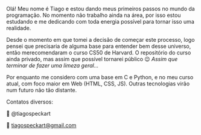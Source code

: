 Olá! Meu nome é Tiago e estou dando meus primeiros passos no mundo da programação. No momento não trabalho ainda na área, por isso estou estudando e me dedicando com toda energia possível para tornar isso uma realidade.

Desde o momento em que tomei a decisão de começar este processo, logo pensei que precisaria de alguma base para entender bem desse universo, então merecomendaram o curso CS50 de Harvard. O repositório do curso ainda privado, mas assim que possível tornarei público 😉
*Assim que terminar de fazer uma limeza geral...*

Por enquanto me considero com uma base em C e Python, e no meu curso atual, com foco maior em Web (HTML, CSS, JS). Outras tecnologias virão num futuro não tão distante.

Contatos diversos:

🐤 @tiagospeckart

📩 tiagospeckart@gmail.com

<!---
tiagospeckart/tiagospeckart is a ✨ special ✨ repository because its `README.md` (this file) appears on your GitHub profile.
You can click the Preview link to take a look at your changes.
--->
